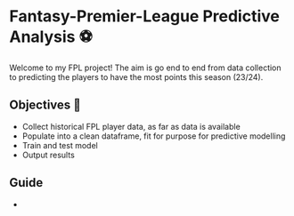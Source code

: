 # Fantasy-Premier-League Predictive Analysis :soccer:

Welcome to my FPL project! The aim is go end to end from data collection to predicting the players to have the most points this season (23/24).

## Objectives :memo: 
- Collect historical FPL player data, as far as data is available
- Populate into a clean dataframe, fit for purpose for predictive modelling
- Train and test model
- Output results

## Guide
- 
